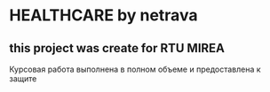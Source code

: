 # HEALTHCARE by netrava
## this project was create for RTU MIREA 

Курсовая работа выполнена в полном объеме и предоставлена к защите
